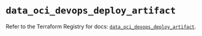 # `data_oci_devops_deploy_artifact`

Refer to the Terraform Registry for docs: [`data_oci_devops_deploy_artifact`](https://registry.terraform.io/providers/hashicorp/oci/7.19.0/docs/data-sources/devops_deploy_artifact).
